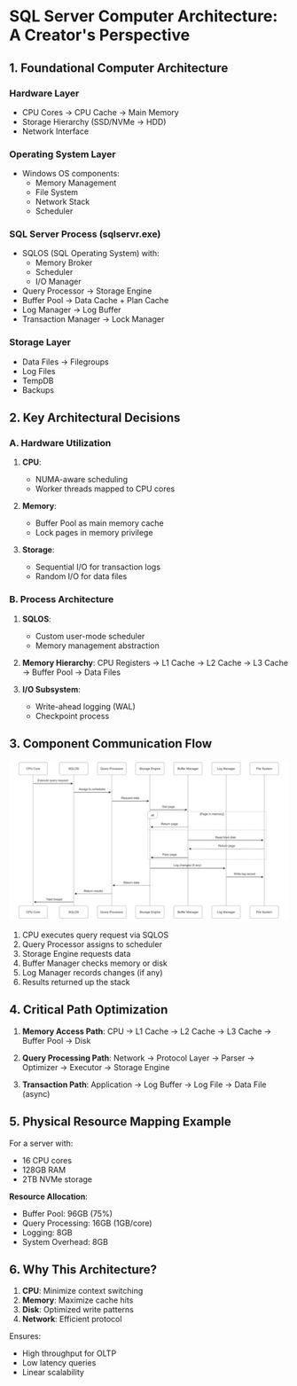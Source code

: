 # SQL Server Computer Architecture: A Creator's Perspective

## 1. Foundational Computer Architecture

### Hardware Layer
- CPU Cores → CPU Cache → Main Memory
- Storage Hierarchy (SSD/NVMe → HDD)
- Network Interface

### Operating System Layer
- Windows OS components:
  - Memory Management
  - File System
  - Network Stack
  - Scheduler

### SQL Server Process (sqlservr.exe)
- SQLOS (SQL Operating System) with:
  - Memory Broker
  - Scheduler
  - I/O Manager
- Query Processor → Storage Engine
- Buffer Pool → Data Cache + Plan Cache
- Log Manager → Log Buffer
- Transaction Manager → Lock Manager

### Storage Layer
- Data Files → Filegroups
- Log Files
- TempDB
- Backups

## 2. Key Architectural Decisions

### A. Hardware Utilization
1. **CPU**:
   - NUMA-aware scheduling
   - Worker threads mapped to CPU cores

2. **Memory**:
   - Buffer Pool as main memory cache
   - Lock pages in memory privilege

3. **Storage**:
   - Sequential I/O for transaction logs
   - Random I/O for data files

### B. Process Architecture
1. **SQLOS**:
   - Custom user-mode scheduler
   - Memory management abstraction

2. **Memory Hierarchy**:
   CPU Registers → L1 Cache → L2 Cache → L3 Cache → Buffer Pool → Data Files

3. **I/O Subsystem**:
   - Write-ahead logging (WAL)
   - Checkpoint process

## 3. Component Communication Flow

![SQL Server Architecture](assets/sqlserver/ComponentCommunication.png)
1. CPU executes query request via SQLOS
2. Query Processor assigns to scheduler
3. Storage Engine requests data
4. Buffer Manager checks memory or disk
5. Log Manager records changes (if any)
6. Results returned up the stack

## 4. Critical Path Optimization

1. **Memory Access Path**:
   CPU → L1 Cache → L2 Cache → L3 Cache → Buffer Pool → Disk

2. **Query Processing Path**:
   Network → Protocol Layer → Parser → Optimizer → Executor → Storage Engine

3. **Transaction Path**:
   Application → Log Buffer → Log File → Data File (async)

## 5. Physical Resource Mapping Example

For a server with:
- 16 CPU cores
- 128GB RAM
- 2TB NVMe storage

**Resource Allocation**:
- Buffer Pool: 96GB (75%)
- Query Processing: 16GB (1GB/core)
- Logging: 8GB
- System Overhead: 8GB

## 6. Why This Architecture?

1. **CPU**: Minimize context switching
2. **Memory**: Maximize cache hits
3. **Disk**: Optimized write patterns
4. **Network**: Efficient protocol

Ensures:
- High throughput for OLTP
- Low latency queries
- Linear scalability